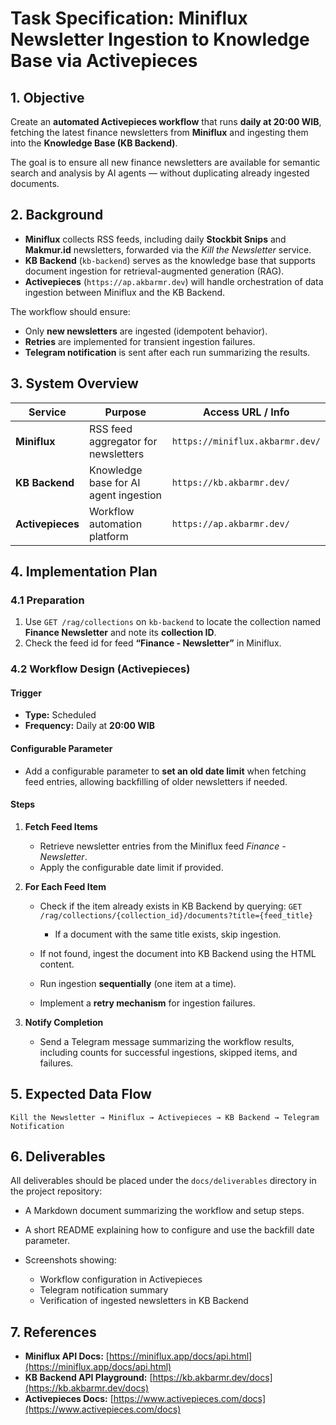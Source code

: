 # **Task Specification: Miniflux Newsletter Ingestion to Knowledge Base via Activepieces**

## **1. Objective**

Create an **automated Activepieces workflow** that runs **daily at 20:00 WIB**, fetching the latest finance newsletters from **Miniflux** and ingesting them into the **Knowledge Base (KB Backend)**.

The goal is to ensure all new finance newsletters are available for semantic search and analysis by AI agents — without duplicating already ingested documents.

## **2. Background**

* **Miniflux** collects RSS feeds, including daily **Stockbit Snips** and **Makmur.id** newsletters, forwarded via the *Kill the Newsletter* service.
* **KB Backend** (`kb-backend`) serves as the knowledge base that supports document ingestion for retrieval-augmented generation (RAG).
* **Activepieces** (`https://ap.akbarmr.dev`) will handle orchestration of data ingestion between Miniflux and the KB Backend.

The workflow should ensure:

* Only **new newsletters** are ingested (idempotent behavior).
* **Retries** are implemented for transient ingestion failures.
* **Telegram notification** is sent after each run summarizing the results.

## **3. System Overview**

| Service          | Purpose                               | Access URL / Info               |
| ---------------- | ------------------------------------- | ------------------------------- |
| **Miniflux**     | RSS feed aggregator for newsletters   | `https://miniflux.akbarmr.dev/` |
| **KB Backend**   | Knowledge base for AI agent ingestion | `https://kb.akbarmr.dev/`       |
| **Activepieces** | Workflow automation platform          | `https://ap.akbarmr.dev/`       |

## **4. Implementation Plan**

### **4.1 Preparation**

1. Use `GET /rag/collections` on `kb-backend` to locate the collection named **Finance Newsletter** and note its **collection ID**.
2. Check the feed id for feed **“Finance - Newsletter”** in Miniflux.

### **4.2 Workflow Design (Activepieces)**

#### **Trigger**

* **Type:** Scheduled
* **Frequency:** Daily at **20:00 WIB**

#### **Configurable Parameter**

* Add a configurable parameter to **set an old date limit** when fetching feed entries, allowing backfilling of older newsletters if needed.

#### **Steps**

1. **Fetch Feed Items**

   * Retrieve newsletter entries from the Miniflux feed *Finance - Newsletter*.
   * Apply the configurable date limit if provided.

2. **For Each Feed Item**

   * Check if the item already exists in KB Backend by querying:
     `GET /rag/collections/{collection_id}/documents?title={feed_title}`

     * If a document with the same title exists, skip ingestion.
   * If not found, ingest the document into KB Backend using the HTML content.
   * Run ingestion **sequentially** (one item at a time).
   * Implement a **retry mechanism** for ingestion failures.

3. **Notify Completion**

   * Send a Telegram message summarizing the workflow results, including counts for successful ingestions, skipped items, and failures.

## **5. Expected Data Flow**

```
Kill the Newsletter → Miniflux → Activepieces → KB Backend → Telegram Notification
```

## **6. Deliverables**

All deliverables should be placed under the `docs/deliverables` directory in the project repository:

* A Markdown document summarizing the workflow and setup steps.
* A short README explaining how to configure and use the backfill date parameter.
* Screenshots showing:

  * Workflow configuration in Activepieces
  * Telegram notification summary
  * Verification of ingested newsletters in KB Backend

## **7. References**

* **Miniflux API Docs:** [https://miniflux.app/docs/api.html](https://miniflux.app/docs/api.html)
* **KB Backend API Playground:** [https://kb.akbarmr.dev/docs](https://kb.akbarmr.dev/docs)
* **Activepieces Docs:** [https://www.activepieces.com/docs](https://www.activepieces.com/docs)
